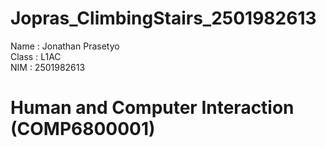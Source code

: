 # Jopras_ClimbingStairs_2501982613
Name : Jonathan Prasetyo                                                                                                                                                            
Class : L1AC                                                                                                                                                                           
NIM : 2501982613 

# Human and Computer Interaction (COMP6800001)

